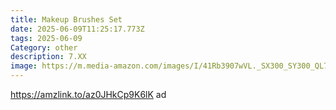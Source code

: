 ```yaml
---
title: Makeup Brushes Set
date: 2025-06-09T11:25:17.773Z
tags: 2025-06-09
Category: other
description: 7.XX
image: https://m.media-amazon.com/images/I/41Rb3907wVL._SX300_SY300_QL70_FMwebp_.jpg
---
```

https://amzlink.to/az0JHkCp9K6lK  ad